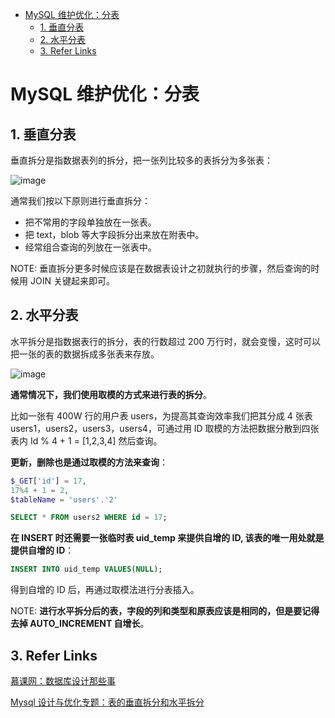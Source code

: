 - [MySQL 维护优化：分表](#mysql-维护优化分表)
  - [1. 垂直分表](#1-垂直分表)
  - [2. 水平分表](#2-水平分表)
  - [3. Refer Links](#3-refer-links)

# MySQL 维护优化：分表

## 1. 垂直分表

垂直拆分是指数据表列的拆分，把一张列比较多的表拆分为多张表：

![image](http://img.cdn.firejq.com/jpg/2018/4/30/c3c4f40b11896abc54e4f7329fa949b8.jpg)

通常我们按以下原则进行垂直拆分：
- 把不常用的字段单独放在一张表。
- 把 text，blob 等大字段拆分出来放在附表中。
- 经常组合查询的列放在一张表中。

NOTE: 垂直拆分更多时候应该是在数据表设计之初就执行的步骤，然后查询的时候用 JOIN 关键起来即可。

## 2. 水平分表

水平拆分是指数据表行的拆分，表的行数超过 200 万行时，就会变慢，这时可以把一张的表的数据拆成多张表来存放。

![image](http://img.cdn.firejq.com/jpg/2018/4/30/34b106eadf1e626e20ed4f9755f3f1c0.jpg)

**通常情况下，我们使用取模的方式来进行表的拆分**。

比如一张有 400W 行的用户表 users，为提高其查询效率我们把其分成 4 张表 users1，users2，users3，users4，可通过用 ID 取模的方法把数据分散到四张表内 Id % 4 + 1 = [1,2,3,4] 然后查询。

**更新，删除也是通过取模的方法来查询**：
```php
$_GET['id'] = 17,
17%4 + 1 = 2,  
$tableName = 'users'.'2'
```
```sql
SELECT * FROM users2 WHERE id = 17;
```

**在 INSERT 时还需要一张临时表 uid_temp 来提供自增的 ID, 该表的唯一用处就是提供自增的 ID**：
```sql
INSERT INTO uid_temp VALUES(NULL);
```
得到自增的 ID 后，再通过取模法进行分表插入。

NOTE: **进行水平拆分后的表，字段的列和类型和原表应该是相同的，但是要记得去掉 AUTO_INCREMENT 自增长**。

## 3. Refer Links

[慕课网：数据库设计那些事](http://www.imooc.com/learn/117)

[Mysql 设计与优化专题：表的垂直拆分和水平拆分](https://www.kancloud.cn/thinkphp/mysql-design-optimalize/39326 )